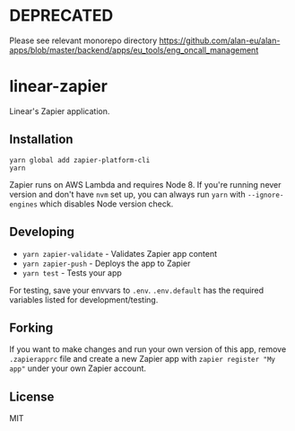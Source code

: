 # DEPRECATED

Please see relevant monorepo directory  https://github.com/alan-eu/alan-apps/blob/master/backend/apps/eu_tools/eng_oncall_management

# linear-zapier

Linear's Zapier application.

## Installation

```
yarn global add zapier-platform-cli
yarn
```

Zapier runs on AWS Lambda and requires Node 8. If you're running never version and don't have `nvm` set up, you can always run `yarn` with `--ignore-engines` which disables Node version check.

## Developing

- `yarn zapier-validate` - Validates Zapier app content
- `yarn zapier-push` - Deploys the app to Zapier
- `yarn test` - Tests your app

For testing, save your envvars to `.env`. `.env.default` has the required variables listed for development/testing.

## Forking

If you want to make changes and run your own version of this app, remove `.zapierapprc` file and create a new Zapier app with `zapier register "My app"` under your own Zapier account.

## License

MIT
